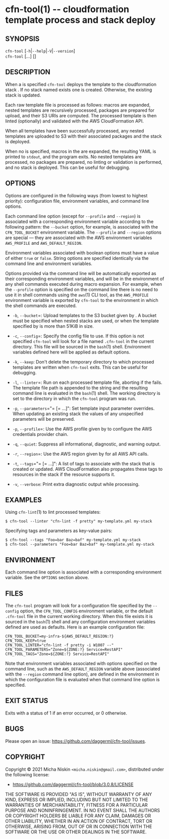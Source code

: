 cfn-tool(1) -- cloudformation template process and stack deploy
===============================================================

## SYNOPSIS

`cfn-tool` [`-h`|`--help`|`-V`|`--version`]<br>
`cfn-tool` [<options>...] <template-file> [<stack-name>]

## DESCRIPTION

When a <stack-name> is specified `cfn-tool` deploys the template <template-file>
to the cloudformation stack <stack-name>. If no stack named <stack-name> exists
one is created. Otherwise, the existing stack is updated.

Each raw template file is processed as follows: macros are expanded, nested
templates are recursively processed, packages are prepared for upload, and
their S3 URIs are computed. The processed template is then linted (optionally)
and validated with the AWS CloudFormation API.

When all templates have been successfully processed, any nested templates are
uploaded to S3 with their associated packages and the stack is deployed.

When no <stack-name> is specified, macros in the <template-file> are expanded,
the resulting YAML is printed to `stdout`, and the program exits. No nested
templates are processed, no packages are prepared, no linting or validation is
performed, and no stack is deployed. This can be useful for debugging.

## OPTIONS

Options are configured in the following ways (from lowest to highest priority):
configuration file, environment variables, and command line options.

Each command line option (except for `--profile` and `--region`) is associated
with a corresponding environment variable according to the following pattern:
the `--bucket` option, for example, is associated with the `CFN_TOOL_BUCKET`
environment variable. The `--profile` and `--region` options are special
&mdash; they are associated with the AWS environment variables `AWS_PROFILE`
and `AWS_DEFAULT_REGION`.

Environment variables associated with boolean options must have a value of
either `true` or `false`. String options are specified identically via the
command line and environment variables.

Options provided via the command line will be automatically exported as their
corresponding environment variables, and will be in the environment of any
shell commands executed during macro expansion. For example, when the
`--profile` option is specified on the command line there is no need to use it
in shell commands using the `aws`(1) CLI tool, as the `AWS_PROFILE` environment
variable is exported by `cfn-tool` to the environment in which the shell
commands are executed.

  * `-b`, `--bucket`=<name>:
    Upload templates to the S3 bucket given by <name>. A bucket must be
    specified when nested stacks are used, or when the template specified by
    <template-name> is more than 51KiB in size.

  * `-c`, `--config`=<file>:
    Specify the config file to use. If this option is not specified `cfn-tool`
    will look for a file named `.cfn-tool` in the current directory. This file
    will be sourced in the `bash`(1) shell. Environment variables defined here
    will be applied as default options.

  * `-k`, `--keep`:
    Don't delete the temporary directory to which processed templates are
    written when `cfn-tool` exits. This can be useful for debugging.

  * `-l`, `--linter`=<command>:
    Run <command> on each processed template file, aborting if the <command>
    fails. The template file path is appended to the <command> string and the
    resulting command line is evaluated in the `bash`(1) shell. The working
    directory is set to the directory in which the `cfn-tool` program was run.

  * `-p`, `--parameters`="<key>=<value> [<key>=<value> ...]":
    Set template input parameter overrides. When updating an existing stack the
    values of any unspecified parameters will be preserved.

  * `-p`, `--profile`=<name>:
    Use the AWS profile given by <name> to configure the AWS credentials
    provider chain.

  * `-q`, `--quiet`:
    Suppress all informational, diagnostic, and warning output.

  * `-r`, `--region`=<name>:
    Use the AWS region given by <name> for all AWS API calls.

  * `-t`, `--tags`="<key>=<value> [<key>=<value> ...]":
    A list of tags to associate with the stack that is created or updated. AWS
    CloudFormation also propagates these tags to resources in the stack if the
    resource supports it.

  * `-v`, `--verbose`:
    Print extra diagnostic output while processing.

## EXAMPLES

Using `cfn-lint`(1) to lint processed templates:

    $ cfn-tool --linter "cfn-lint -f pretty" my-template.yml my-stack

Specifying tags and parameters as key-value pairs:

    $ cfn-tool --tags "Foo=bar Baz=baf" my-template.yml my-stack
    $ cfn-tool --parameters "Foo=bar Baz=baf" my-template.yml my-stack

## ENVIRONMENT

Each command line option is associated with a corresponding environment
variable. See the `OPTIONS` section above.

## FILES

The `cfn-tool` program will look for a configuration file specified by the
`--config` option, the `CFN_TOOL_CONFIG` environment variable, or the default
`.cfn-tool` file in the current working directory. When this file exists it is
sourced in the `bash`(1) shell and any configuration environment variables
defined are used as defaults. Here is an example configuration file:

    CFN_TOOL_BUCKET=my-infra-${AWS_DEFAULT_REGION:?}
    CFN_TOOL_KEEP=true
    CFN_TOOL_LINTER="cfn-lint -f pretty -i W1007 --"
    CFN_TOOL_PARAMETERS="Zone=${ZONE:?} Service=RestAPI"
    CFN_TOOL_TAGS="Zone=${ZONE:?} Service=RestAPI"

Note that environment variables associated with options specified on the
command line, such as the `AWS_DEFAULT_REGION` variable above (associated with
the `--region` command line option), are defined in the environment in which
the configuration file is evaluated when that command line option is specified.

## EXIT STATUS

Exits with a status of 1 if an error occurred, or 0 otherwise.

## BUGS

Please open an issue: <https://github.com/daggerml/cfn-tool/issues>.

## COPYRIGHT

Copyright © 2021 Micha Niskin `<micha.niskin@gmail.com>`, distributed under
the following license:

* <https://github.com/daggerml/cfn-tool/blob/3.0.8/LICENSE>

THE SOFTWARE IS PROVIDED "AS IS", WITHOUT WARRANTY OF ANY KIND, EXPRESS OR
IMPLIED, INCLUDING BUT NOT LIMITED TO THE WARRANTIES OF MERCHANTABILITY,
FITNESS FOR A PARTICULAR PURPOSE AND NONINFRINGEMENT. IN NO EVENT SHALL THE
AUTHORS OR COPYRIGHT HOLDERS BE LIABLE FOR ANY CLAIM, DAMAGES OR OTHER
LIABILITY, WHETHER IN AN ACTION OF CONTRACT, TORT OR OTHERWISE, ARISING FROM,
OUT OF OR IN CONNECTION WITH THE SOFTWARE OR THE USE OR OTHER DEALINGS IN
THE SOFTWARE.
